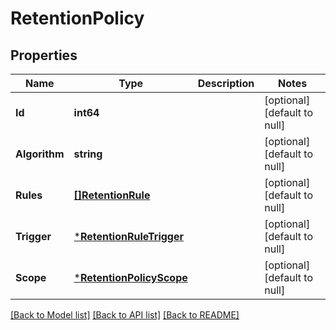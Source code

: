 # RetentionPolicy

## Properties
Name | Type | Description | Notes
------------ | ------------- | ------------- | -------------
**Id** | **int64** |  | [optional] [default to null]
**Algorithm** | **string** |  | [optional] [default to null]
**Rules** | [**[]RetentionRule**](RetentionRule.md) |  | [optional] [default to null]
**Trigger** | [***RetentionRuleTrigger**](RetentionRuleTrigger.md) |  | [optional] [default to null]
**Scope** | [***RetentionPolicyScope**](RetentionPolicyScope.md) |  | [optional] [default to null]

[[Back to Model list]](../README.md#documentation-for-models) [[Back to API list]](../README.md#documentation-for-api-endpoints) [[Back to README]](../README.md)


